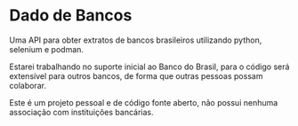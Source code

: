 # Dado de Bancos
Uma API para obter extratos de bancos brasileiros utilizando python, selenium e podman.

Estarei trabalhando no suporte inicial ao Banco do Brasil, para o código será extensível para outros bancos, de forma que outras pessoas possam colaborar.

Este é um projeto pessoal e de código fonte aberto, não possui nenhuma associação com instituições bancárias.
